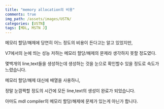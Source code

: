 ```yaml
---
title: "memory allocation의 비용"
comments: true 
img_path: /assets/images/USTN/
categories: [USTN]
tags: [MDL, MSTN J]
---
```


메모리 할당/해제에 당연히 어느 정도의 비용이 든다고는 알고 있었지만,

V7에서의 눈에 띄는 성능 저하는 메모리 할당/해제의 문제라 생각하지 못할 정도였다.

몇백개의 line,text들을 생성하는데 생성하는 것을 눈으로 확인할수 있을 정도로 속도가 느렸습니다.

메모리 할당/해제 대신에 배열을 사용하니,

정말 눈깜짝할 정도의 시간에 모든 line,text의 생성이 완료가 되었습니다.

아마도 mdl compiler의 메모리 할당/해제에 문제가 있는게 아닌가 합니다.